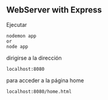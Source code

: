 ## WebServer with Express

Ejecutar 
```
nodemon app 
or
node app 
```
dirigirse a la dirección
```
localhost:8080
```
para acceder a la página home
```
localhost:8080/home.html
```